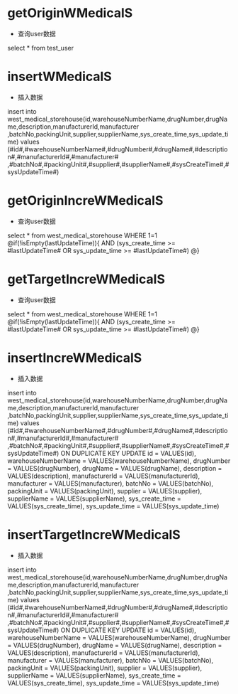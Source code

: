 getOriginWMedicalS
===
* 查询user数据

select * from test_user



insertWMedicalS
===
* 插入数据

insert into west_medical_storehouse(id,warehouseNumberName,drugNumber,drugName,description,manufacturerId,manufacturer
    ,batchNo,packingUnit,supplier,supplierName,sys_create_time,sys_update_time)
values (#id#,#warehouseNumberName#,#drugNumber#,#drugName#,#description#,#manufacturerId#,#manufacturer#
    ,#batchNo#,#packingUnit#,#supplier#,#supplierName#,#sysCreateTime#,#sysUpdateTime#)


getOriginIncreWMedicalS
===
* 查询user数据

select * from west_medical_storehouse
WHERE 1=1
@if(!isEmpty(lastUpdateTime)){
AND (sys_create_time >= #lastUpdateTime# OR sys_update_time >= #lastUpdateTime#)
@}

getTargetIncreWMedicalS
===
* 查询user数据

select * from west_medical_storehouse
WHERE 1=1
@if(!isEmpty(lastUpdateTime)){
AND (sys_create_time >= #lastUpdateTime# OR sys_update_time >= #lastUpdateTime#)
@}

insertIncreWMedicalS
===
* 插入数据

insert into west_medical_storehouse(id,warehouseNumberName,drugNumber,drugName,description,manufacturerId,manufacturer
    ,batchNo,packingUnit,supplier,supplierName,sys_create_time,sys_update_time)
values (#id#,#warehouseNumberName#,#drugNumber#,#drugName#,#description#,#manufacturerId#,#manufacturer#
    ,#batchNo#,#packingUnit#,#supplier#,#supplierName#,#sysCreateTime#,#sysUpdateTime#)
ON DUPLICATE KEY UPDATE 
id = VALUES(id),
warehouseNumberName = VALUES(warehouseNumberName),
drugNumber = VALUES(drugNumber),
drugName = VALUES(drugName),
description = VALUES(description),
manufacturerId = VALUES(manufacturerId),
manufacturer = VALUES(manufacturer),
batchNo = VALUES(batchNo),
packingUnit = VALUES(packingUnit),
supplier = VALUES(supplier),
supplierName = VALUES(supplierName),
sys_create_time = VALUES(sys_create_time),
sys_update_time = VALUES(sys_update_time)

insertTargetIncreWMedicalS
===
* 插入数据

insert into west_medical_storehouse(id,warehouseNumberName,drugNumber,drugName,description,manufacturerId,manufacturer
    ,batchNo,packingUnit,supplier,supplierName,sys_create_time,sys_update_time)
values (#id#,#warehouseNumberName#,#drugNumber#,#drugName#,#description#,#manufacturerId#,#manufacturer#
    ,#batchNo#,#packingUnit#,#supplier#,#supplierName#,#sysCreateTime#,#sysUpdateTime#)
ON DUPLICATE KEY UPDATE 
id = VALUES(id),
warehouseNumberName = VALUES(warehouseNumberName),
drugNumber = VALUES(drugNumber),
drugName = VALUES(drugName),
description = VALUES(description),
manufacturerId = VALUES(manufacturerId),
manufacturer = VALUES(manufacturer),
batchNo = VALUES(batchNo),
packingUnit = VALUES(packingUnit),
supplier = VALUES(supplier),
supplierName = VALUES(supplierName),
sys_create_time = VALUES(sys_create_time),
sys_update_time = VALUES(sys_update_time)



